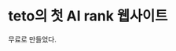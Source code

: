 <!DOCTYPE html>
<html lang="ko">
<head>
  <meta charset="UTF-8" />
  <title>teto의 첫 AI rank 웹사이트</title>
  <link rel="stylesheet" href="style.css" />
</head>
<body>
  <h1>teto의 첫 AI rank 웹사이트</h1>
  <p>무료로 만들었다.</p>
</body>
</html>
